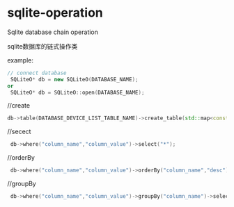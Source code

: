 
# sqlite-operation
Sqlite database chain operation  

sqlite数据库的链式操作类

example:
```cpp
// connect database
 SQLiteO* db = new SQLiteO(DATABASE_NAME);
or
 SQLiteO* db = SQLiteO::open(DATABASE_NAME);
```
//create
```cpp
db->table(DATABASE_DEVICE_LIST_TABLE_NAME)->create_table(std::map<const char*,const char*> createdMap)
```
//secect 
```cpp
 db->where("column_name","column_value")->select("*");
```
//orderBy
```cpp
 db->where("column_name","column_value")->orderBy("column_name","desc")->select();
```
//groupBy
```cpp
 db->where("column_name","column_value")->groupBy("column_name")->select();
```